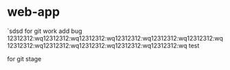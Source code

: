 # web-app
`sdsd
for git work add bug
12312312:wq12312312:wq12312312:wq12312312:wq12312312:wq12312312:wq12312312:wq12312312:wq12312312:wq12312312:wq12312312:wq
test


for git stage
